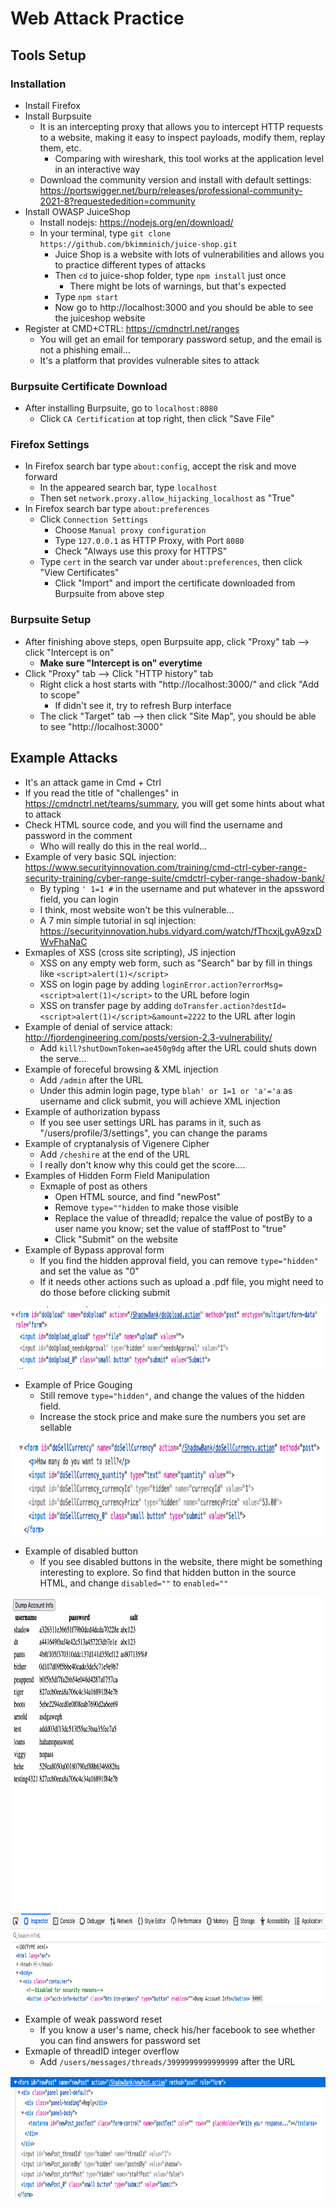 # Web Attack Practice

## Tools Setup
### Installation
* Install Firefox
* Install Burpsuite
  * It is an intercepting proxy that allows you to intercept HTTP requests to a website, making it easy to inspect payloads, modify them, replay them, etc.
    * Comparing with wireshark, this tool works at the application level in an interactive way 
  * Download the community version and install with default settings: https://portswigger.net/burp/releases/professional-community-2021-8?requestededition=community 
* Install OWASP JuiceShop
  * Install nodejs: https://nodejs.org/en/download/
  * In your terminal, type `git clone https://github.com/bkimminich/juice-shop.git`  
    * Juice Shop is a website with lots of vulnerabilities and allows you to practice different types of attacks 
    * Then `cd` to juice-shop folder, type `npm install` just once
      * There might be lots of warnings, but that's expected  
    * Type `npm start`
    * Now go to http://localhost:3000 and you should be able to see the juiceshop website
* Register at CMD+CTRL: https://cmdnctrl.net/ranges
  * You will get an email for temporary password setup, and the email is not a phishing email...
  * It's a platform that provides vulnerable sites to attack

### Burpsuite Certificate Download
* After installing Burpsuite, go to `localhost:8080`
  * Click `CA Certification` at top right, then click "Save File" 
### Firefox Settings
* In Firefox search bar type `about:config`, accept the risk and move forward
  * In the appeared search bar, type `localhost`
  * Then set `network.proxy.allow_hijacking_localhost` as "True"
* In Firefox search bar type `about:preferences`
  * Click `Connection Settings`
    * Choose `Manual proxy configuration`
    * Type `127.0.0.1` as HTTP Proxy, with Port `8080`
    * Check "Always use this proxy for HTTPS"
  * Type `cert` in the search var under `about:preferences`, then click "View Certificates"
    * Click "Import" and import the certificate downloaded from Burpsuite from above step
### Burpsuite Setup
* After finishing above steps, open Burpsuite app, click "Proxy" tab --> click "Intercept is on"
  * <b>Make sure "Intercept is on" everytime</b>
* Click "Proxy" tab --> Click "HTTP history" tab
  * Right click a host starts with "http://localhost:3000/" and click "Add to scope"
    * If didn't see it, try to refresh Burp interface 
  * The click "Target" tab --> then click "Site Map", you should be able to see "http://localhost:3000"

## Example Attacks
* It's an attack game in Cmd + Ctrl
* If you read the title of "challenges" in https://cmdnctrl.net/teams/summary, you will get some hints about what to attack
* Check HTML source code, and you will find the username and password in the comment
  * Who will really do this in the real world... 
* Example of very basic SQL injection: https://www.securityinnovation.com/training/cmd-ctrl-cyber-range-security-training/cyber-range-suite/cmdctrl-cyber-range-shadow-bank/
  * By typing `' 1=1 #` in the username and put whatever in the apssword field, you can login
  * I think, most website won't be this vulnerable...
  * A 7 min simple tutorial in sql injection: https://securityinnovation.hubs.vidyard.com/watch/fThcxjLgvA9zxDWvFhaNaC
* Exmaples of XSS (cross site scripting), JS injection
  * XSS on any empty web form, such as "Search" bar by fill in things like `<script>alert(1)</script>`
  * XSS on login page by adding `loginError.action?errorMsg=<script>alert(1)</script>` to the URL before login 
  * XSS on transfer page by adding `doTransfer.action?destId=<script>alert(1)</script>&amount=2222` to the URL after login
* Example of denial of service attack: http://fjordengineering.com/posts/version-2.3-vulnerability/
  * Add `kill?shutDownToken=ae450g9dg` after the URL could shuts down the serve... 
* Example of foreceful browsing & XML injection
  * Add `/admin` after the URL
  * Under this admin login page, type `blah' or 1=1 or 'a'='a` as username and click submit, you will achieve XML injection
* Example of authorization bypass
  * If you see user settings URL has params in it, such as "/users/profile/3/settings", you can change the params
* Example of cryptanalysis of Vigenere Cipher
  * Add `/cheshire` at the end of the URL
  * I really don't know why this could get the score....
* Examples of Hidden Form Field Manipulation
  * Exmaple of post as others
    * Open HTML source, and find "newPost" 
    * Remove `type=""hidden` to make those visible
    * Replace the value of threadId; repalce the value of postBy to a user name you know; set the value of staffPost to "true"
    * Click "Submit" on the website
* Example of Bypass approval form
  * If you find the hidden approval field, you can remove `type="hidden"` and set the value as "0" 
  * If it needs other actions such as upload a .pdf file, you might need to do those before clicking submit
<p align="center">
<img src="https://github.com/hanhanwu/Hanhan_CyberSecurity_DataScience/blob/master/more_images/bypass_approval_form.png" width="600" height="100" />
</p>

* Example of Price Gouging
    * Still remove `type="hidden"`, and change the values of the hidden field. 
    * Increase the stock price and make sure the numbers you set are sellable 
<p align="center">
<img src="https://github.com/hanhanwu/Hanhan_CyberSecurity_DataScience/blob/master/more_images/stock_selling.png" width="850" height="150" />
</p>

* Example of disabled button
  * If you see disabled buttons in the website, there might be something interesting to explore. So find that hidden button in the source HTML, and change `disabled=""` to `enabled=""`
<p align="center">
<img src="https://github.com/hanhanwu/Hanhan_CyberSecurity_DataScience/blob/master/more_images/disabled_button.png" width="850" height="650" />
</p>

* Example of weak password reset
  * If you know a user's name, check his/her facebook to see whether you can find answers for password set 
* Exmaple of threadID integer overflow
  * Add `/users/messages/threads/3999999999999999` after the URL
<p align="center">
<img src="https://github.com/hanhanwu/Hanhan_CyberSecurity_DataScience/blob/master/more_images/Screen%20Shot%202021-08-18%20at%209.18.22%20AM.png" width="850" height="200" />
</p>

